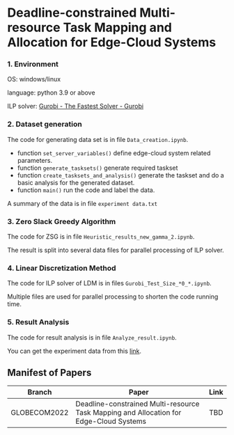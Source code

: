 # Deadline-constrained Multi-resource Task Mapping and Allocation for Edge-Cloud Systems

### 1. Environment

OS: windows/linux

language: python 3.9 or above

ILP solver: [Gurobi - The Fastest Solver - Gurobi](https://www.gurobi.com/) 



### 2. Dataset generation

The code for generating data set is in file `Data_creation.ipynb`.

- function `set_server_variables()` define edge-cloud system related parameters.
- function `generate_tasksets()` generate required taskset
- function `create_tasksets_and_analysis()` generate the taskset and do a basic analysis for the generated dataset.
- function `main()` run the code and label the data.

A summary of the data is in file `experiment data.txt`



### 3. Zero Slack Greedy Algorithm

The code for ZSG is in file `Heuristic_results_new_gamma_2.ipynb`.

The result is split into several data files for parallel processing of ILP solver.



### 4. Linear Discretization Method

The code for ILP solver of LDM is in files `Gurobi_Test_Size_*0_*.ipynb`.

Multiple files are used for parallel processing to shorten the code running time.



### 5. Result Analysis

The code for result analysis is in file `Analyze_result.ipynb`.

You can get the experiment data from this [link](https://doi.org/10.21979/N9/5D1FBL).

## Manifest of Papers
| Branch | Paper | Link |
|--------|-------|-----|
| GLOBECOM2022 | Deadline-constrained Multi-resource Task Mapping and Allocation for Edge-Cloud Systems | TBD |
